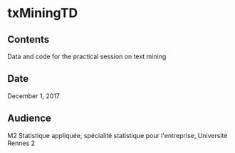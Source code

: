 # txMiningTD
## Contents 
Data and code for the practical session on text mining
## Date
December 1, 2017
## Audience
M2 Statistique appliquée, spécialité statistique pour l'entreprise, Université Rennes 2
